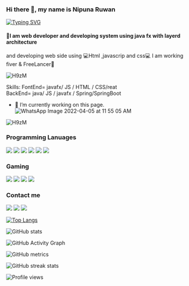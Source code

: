 ### Hi there 👋, my name is Nipuna Ruwan
[![Typing SVG](https://readme-typing-svg.herokuapp.com?color=%232BFF3A&lines=%F0%9F%99%8CI+am+Nipuna+Ruwan+%F0%9F%99%8C;+I+am+full+stack+Developer+;I+am+free+lancer+in+softhub)](https://git.io/typing-svg)
#### 🙌I am web developer and developing system using java fx with layerd architecture
and developing web side using 💻Html ,javascrip
and css💻
I am working fiver & FreeLancer🙌

![H9zM](https://user-images.githubusercontent.com/92322715/178133533-054eff1a-005e-49a0-afac-bc9d4dbfd6f8.gif)


Skills: FontEnd= javafx/ JS / HTML / CSS/reat<br>
        BackEnd= java/ JS / javafx / Spring/SpringBoot

- 🔭 I’m currently working on this page. 
![WhatsApp Image 2022-04-05 at 11 55 05 AM](https://user-images.githubusercontent.com/92322715/161691987-59e13457-5208-4e28-aa17-b07d25efd4e2.jpeg)



![H9zM](https://user-images.githubusercontent.com/92322715/178133533-054eff1a-005e-49a0-afac-bc9d4dbfd6f8.gif)



###  Programming Lanuages
<div>
  <a href="#" target="_blank"><img src="https://img.shields.io/badge/Java-ED8B00?style=for-the-badge&logo=java&logoColor=white" target="_blank"></a>
   <a href="#" target="_blank"><img src="https://img.shields.io/badge/HTML-239120?style=for-the-badge&logo=html5&logoColor=white" target="_blank"></a>
   <a href="#" target="_blank"><img src="https://img.shields.io/badge/CSS-239120?&style=for-the-badge&logo=css3&logoColor=white" target="_blank"></a>
   <a href="#" target="_blank"><img src="https://img.shields.io/badge/JavaScript-F7DF1E?style=for-the-badge&logo=javascript&logoColor=black" target="_blank"></a>
   <a href="#" target="_blank"><img src="https://img.shields.io/badge/MySQL-00000F?style=for-the-badge&logo=mysql&logoColor=white" target="_blank"></a>
     <a href="#" target="_blank"><img src="https://img.shields.io/badge/jQuery-0769AD?style=for-the-badge&logo=jquery&logoColor=white" target="_blank"></a>
 </div>
 
 ###  Gaming
<div>
  <a href="#" target="_blank"><img src="https://img.shields.io/badge/Xbox-107C10?style=for-the-badge&logo=xbox&logoColor=white" target="_blank"></a>
   <a href="#" target="_blank"><img src="https://img.shields.io/badge/Steam-000000?style=for-the-badge&logo=steam&logoColor=white" target="_blank"></a>
   <a href="#" target="_blank"><img src="https://img.shields.io/badge/Stadia-CD2640?style=for-the-badge&logo=stadia&logoColor=white" target="_blank"></a>
   <a href="#" target="_blank"><img src="https://img.shields.io/badge/Nintendo_3DS-D12228?style=for-the-badge&logo=nintendo-3ds&logoColor=white" target="_blank"></a>
 </div>


 ###  Contact me
<div>
  <a href="https://www.facebook.com/" target="_blank"><img src="https://img.shields.io/badge/WhatsApp-25D366?style=for-the-badge&logo=whatsapp&logoColor=white" target="_blank"></a>
   <a href="https://mail.google.com/mail/u/0/?tab=rm#inbox" target="_blank"><img src="https://img.shields.io/badge/Gmail-D14836?style=for-the-badge&logo=gmail&logoColor=white" target="_blank"></a>
   <a href="https://www.instagram.com/" target="_blank"><img src="https://img.shields.io/badge/Messenger-00B2FF?style=for-the-badge&logo=messenger&logoColor=white" target="_blank"></a>
 </div>


[![Top Langs](https://github-readme-stats.vercel.app/api/top-langs/?username=nipunaruwan)](https://github.com/anuraghazra/github-readme-stats)

![GitHub stats](https://github-readme-stats.vercel.app/api?username=nipunaruwan&show_icons=true&count_private=true)  

![GitHub Activity Graph](https://activity-graph.herokuapp.com/graph?username=nipunaruwan)  

![GitHub metrics](https://metrics.lecoq.io/nipunaruwan)  

![GitHub streak stats](https://github-readme-streak-stats.herokuapp.com/?user=nipunaruwan)  

![Profile views](https://gpvc.arturio.dev/nipunaruwan)  
